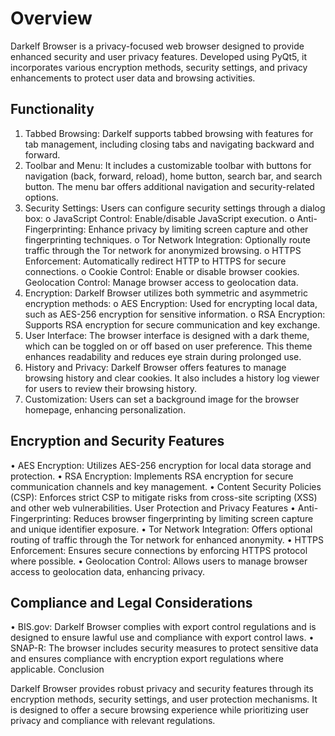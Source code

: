 # Overview
Darkelf Browser is a privacy-focused web browser designed to provide enhanced security and
user privacy features. Developed using PyQt5, it incorporates various encryption methods,
security settings, and privacy enhancements to protect user data and browsing activities.

## Functionality
1. Tabbed Browsing: Darkelf supports tabbed browsing with features for tab management,
including closing tabs and navigating backward and forward.
2. Toolbar and Menu: It includes a customizable toolbar with buttons for navigation (back,
forward, reload), home button, search bar, and search button. The menu bar offers
additional navigation and security-related options.
3. Security Settings: Users can configure security settings through a dialog box:
o JavaScript Control: Enable/disable JavaScript execution.
o Anti-Fingerprinting: Enhance privacy by limiting screen capture and other
fingerprinting techniques.
o Tor Network Integration: Optionally route traffic through the Tor network for
anonymized browsing.
o HTTPS Enforcement: Automatically redirect HTTP to HTTPS for secure
connections.
o Cookie Control: Enable or disable browser cookies.
Geolocation Control: Manage browser access to geolocation data.
4. Encryption: Darkelf Browser utilizes both symmetric and asymmetric encryption
methods:
o AES Encryption: Used for encrypting local data, such as AES-256 encryption for
sensitive information.
o RSA Encryption: Supports RSA encryption for secure communication and key
exchange.
5. User Interface: The browser interface is designed with a dark theme, which can be
toggled on or off based on user preference. This theme enhances readability and reduces
eye strain during prolonged use.
6. History and Privacy: Darkelf Browser offers features to manage browsing history and
clear cookies. It also includes a history log viewer for users to review their browsing
history.
7. Customization: Users can set a background image for the browser homepage, enhancing
personalization.

## Encryption and Security Features
• AES Encryption: Utilizes AES-256 encryption for local data storage and protection.
• RSA Encryption: Implements RSA encryption for secure communication channels and
key management.
• Content Security Policies (CSP): Enforces strict CSP to mitigate risks from cross-site
scripting (XSS) and other web vulnerabilities.
User Protection and Privacy Features
• Anti-Fingerprinting: Reduces browser fingerprinting by limiting screen capture and
unique identifier exposure.
• Tor Network Integration: Offers optional routing of traffic through the Tor network for
enhanced anonymity.
• HTTPS Enforcement: Ensures secure connections by enforcing HTTPS protocol where
possible.
• Geolocation Control: Allows users to manage browser access to geolocation data,
enhancing privacy.
## Compliance and Legal Considerations
• BIS.gov: Darkelf Browser complies with export control regulations and is designed to
ensure lawful use and compliance with export control laws.
• SNAP-R: The browser includes security measures to protect sensitive data and ensures
compliance with encryption export regulations where applicable.
Conclusion

Darkelf Browser provides robust privacy and security features through its encryption methods,
security settings, and user protection mechanisms. It is designed to offer a secure browsing
experience while prioritizing user privacy and compliance with relevant regulations.
